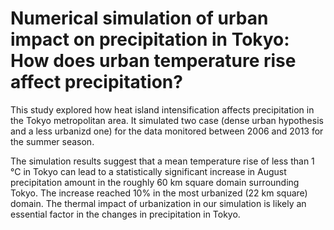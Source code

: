 # Numerical simulation of urban impact on precipitation in Tokyo: How does urban temperature rise affect precipitation?
This study explored how heat island intensification affects precipitation in the Tokyo metropolitan area. It simulated two case (dense urban hypothesis and a less urbanizd one) for the data monitored between 2006 and 2013 for the summer season. 

The simulation results suggest that a mean temperature rise of less than 1 °C in Tokyo can lead to a statistically significant increase in August precipitation amount in the roughly 60 km square domain surrounding Tokyo. The increase reached 10% in the most urbanized (22 km square) domain. The thermal impact of urbanization in our simulation is likely an essential factor in the changes in precipitation in Tokyo.

